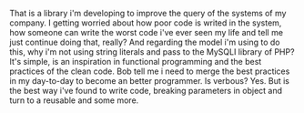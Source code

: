 That is a library i'm developing to improve the query of the systems of my company. I getting worried about how poor code is writed in the system, how someone can write the worst code i've ever seen my life and tell 
me just continue doing that, really? And regarding the model i'm using to do this, why i'm not using string literals and pass to the MySQLI library of PHP? It's simple, is an inspiration in functional programming and
the best practices of the clean code. Bob tell me i need to merge the best practices in my day-to-day to become an better programmer.
Is verbous? Yes. But is the best way i've found to write code, breaking parameters in object and turn to a reusable and some more. 
